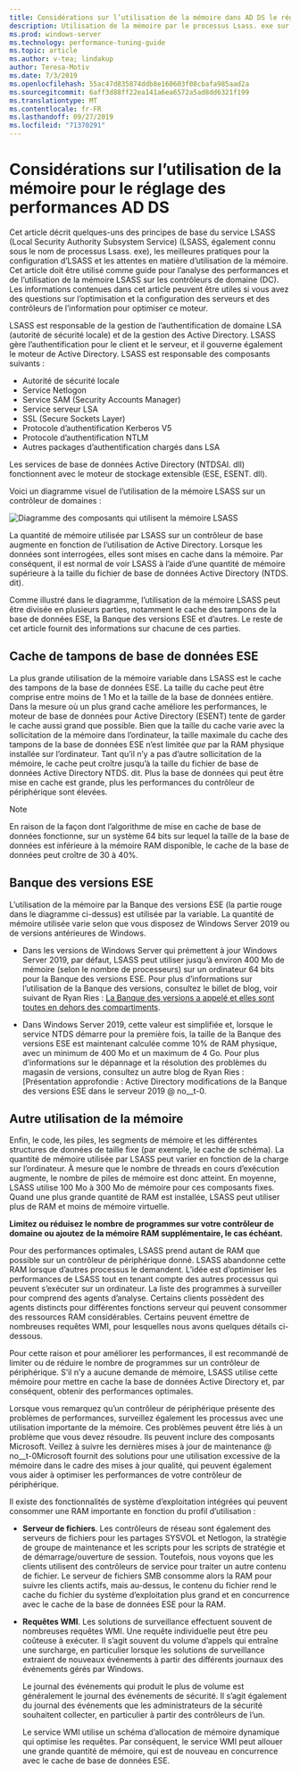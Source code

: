 ```yaml
---
title: Considérations sur l’utilisation de la mémoire dans AD DS le réglage des performances
description: Utilisation de la mémoire par le processus Lsass. exe sur les contrôleurs de domaine qui exécutent Windows Server 2012 R2, 2016 et 2019.
ms.prod: windows-server
ms.technology: performance-tuning-guide
ms.topic: article
ms.author: v-tea; lindakup
author: Teresa-Motiv
ms.date: 7/3/2019
ms.openlocfilehash: 55ac47d835874ddb8e160603f08cbafa985aad2a
ms.sourcegitcommit: 6aff3d88ff22ea141a6ea6572a5ad8dd6321f199
ms.translationtype: MT
ms.contentlocale: fr-FR
ms.lasthandoff: 09/27/2019
ms.locfileid: "71370291"
---
```

# <a name="memory-usage-considerations-for-ad-ds-performance-tuning"></a>Considérations sur l’utilisation de la mémoire pour le réglage des performances AD DS

Cet article décrit quelques-uns des principes de base du service LSASS (Local Security Authority Subsystem Service) (LSASS, également connu sous le nom de processus Lsass. exe), les meilleures pratiques pour la configuration d’LSASS et les attentes en matière d’utilisation de la mémoire. Cet article doit être utilisé comme guide pour l’analyse des performances et de l’utilisation de la mémoire LSASS sur les contrôleurs de domaine (DC). Les informations contenues dans cet article peuvent être utiles si vous avez des questions sur l’optimisation et la configuration des serveurs et des contrôleurs de l’information pour optimiser ce moteur.  

LSASS est responsable de la gestion de l’authentification de domaine LSA (autorité de sécurité locale) et de la gestion des Active Directory. LSASS gère l’authentification pour le client et le serveur, et il gouverne également le moteur de Active Directory. LSASS est responsable des composants suivants :  

- Autorité de sécurité locale
- Service Netlogon
- Service SAM (Security Accounts Manager)
- Service serveur LSA
- SSL (Secure Sockets Layer)
- Protocole d’authentification Kerberos V5
- Protocole d’authentification NTLM
- Autres packages d’authentification chargés dans LSA

Les services de base de données Active Directory (NTDSAI. dll) fonctionnent avec le moteur de stockage extensible (ESE, ESENT. dll).

Voici un diagramme visuel de l’utilisation de la mémoire LSASS sur un contrôleur de domaines :

![Diagramme des composants qui utilisent la mémoire LSASS](media/domain-controller-lsass-memory-usage.png)  

La quantité de mémoire utilisée par LSASS sur un contrôleur de base augmente en fonction de l’utilisation de Active Directory. Lorsque les données sont interrogées, elles sont mises en cache dans la mémoire. Par conséquent, il est normal de voir LSASS à l’aide d’une quantité de mémoire supérieure à la taille du fichier de base de données Active Directory (NTDS. dit).

Comme illustré dans le diagramme, l’utilisation de la mémoire LSASS peut être divisée en plusieurs parties, notamment le cache des tampons de la base de données ESE, la Banque des versions ESE et d’autres. Le reste de cet article fournit des informations sur chacune de ces parties.

## <a name="ese-database-buffer-cache"></a>Cache de tampons de base de données ESE  
La plus grande utilisation de la mémoire variable dans LSASS est le cache des tampons de la base de données ESE. La taille du cache peut être comprise entre moins de 1 Mo et la taille de la base de données entière. Dans la mesure où un plus grand cache améliore les performances, le moteur de base de données pour Active Directory (ESENT) tente de garder le cache aussi grand que possible. Bien que la taille du cache varie avec la sollicitation de la mémoire dans l’ordinateur, la taille maximale du cache des tampons de la base de données ESE n’est limitée *que* par la RAM physique installée sur l’ordinateur. Tant qu’il n’y a pas d’autre sollicitation de la mémoire, le cache peut croître jusqu’à la taille du fichier de base de données Active Directory NTDS. dit. Plus la base de données qui peut être mise en cache est grande, plus les performances du contrôleur de périphérique sont élevées.  
  
> [!NOTE]
> En raison de la façon dont l’algorithme de mise en cache de base de données fonctionne, sur un système 64 bits sur lequel la taille de la base de données est inférieure à la mémoire RAM disponible, le cache de la base de données peut croître de 30 à 40%.

## <a name="ese-version-store"></a>Banque des versions ESE

L’utilisation de la mémoire par la Banque des versions ESE (la partie rouge dans le diagramme ci-dessus) est utilisée par la variable. La quantité de mémoire utilisée varie selon que vous disposez de Windows Server 2019 ou de versions antérieures de Windows.

- Dans les versions de Windows Server qui prémettent à jour Windows Server 2019, par défaut, LSASS peut utiliser jusqu’à environ 400 Mo de mémoire (selon le nombre de processeurs) sur un ordinateur 64 bits pour la Banque des versions ESE. Pour plus d’informations sur l’utilisation de la Banque des versions, consultez le billet de blog, voir suivant de Ryan Ries : [La Banque des versions a appelé et elles sont toutes en dehors des compartiments](https://techcommunity.microsoft.com/t5/Ask-the-Directory-Services-Team/The-Version-Store-Called-and-They-8217-re-All-Out-of-Buckets/ba-p/400415).

- Dans Windows Server 2019, cette valeur est simplifiée et, lorsque le service NTDS démarre pour la première fois, la taille de la Banque des versions ESE est maintenant calculée comme 10% de RAM physique, avec un minimum de 400 Mo et un maximum de 4 Go. Pour plus d’informations sur le dépannage et la résolution des problèmes du magasin de versions, consultez un autre blog de Ryan Ries : [Présentation approfondie : Active Directory modifications de la Banque des versions ESE dans le serveur 2019 @ no__t-0.

## <a name="other-memory-use"></a>Autre utilisation de la mémoire

Enfin, le code, les piles, les segments de mémoire et les différentes structures de données de taille fixe (par exemple, le cache de schéma). La quantité de mémoire utilisée par LSASS peut varier en fonction de la charge sur l’ordinateur. À mesure que le nombre de threads en cours d’exécution augmente, le nombre de piles de mémoire est donc atteint. En moyenne, LSASS utilise 100 Mo à 300 Mo de mémoire pour ces composants fixes. Quand une plus grande quantité de RAM est installée, LSASS peut utiliser plus de RAM et moins de mémoire virtuelle.

**Limitez ou réduisez le nombre de programmes sur votre contrôleur de domaine ou ajoutez de la mémoire RAM supplémentaire, le cas échéant.**

Pour des performances optimales, LSASS prend autant de RAM que possible sur un contrôleur de périphérique donné. LSASS abandonne cette RAM lorsque d’autres processus le demandent. L’idée est d’optimiser les performances de LSASS tout en tenant compte des autres processus qui peuvent s’exécuter sur un ordinateur. La liste des programmes à surveiller pour comprend des agents d’analyse. Certains clients possèdent des agents distincts pour différentes fonctions serveur qui peuvent consommer des ressources RAM considérables. Certains peuvent émettre de nombreuses requêtes WMI, pour lesquelles nous avons quelques détails ci-dessous.

Pour cette raison et pour améliorer les performances, il est recommandé de limiter ou de réduire le nombre de programmes sur un contrôleur de périphérique. S’il n’y a aucune demande de mémoire, LSASS utilise cette mémoire pour mettre en cache la base de données Active Directory et, par conséquent, obtenir des performances optimales.

Lorsque vous remarquez qu’un contrôleur de périphérique présente des problèmes de performances, surveillez également les processus avec une utilisation importante de la mémoire. Ces problèmes peuvent être liés à un problème que vous devez résoudre. Ils peuvent inclure des composants Microsoft. Veillez à suivre les dernières mises à jour de maintenance @ no__t-0Microsoft fournit des solutions pour une utilisation excessive de la mémoire dans le cadre des mises à jour qualité, qui peuvent également vous aider à optimiser les performances de votre contrôleur de périphérique.

Il existe des fonctionnalités de système d’exploitation intégrées qui peuvent consommer une RAM importante en fonction du profil d’utilisation :

- **Serveur de fichiers**. Les contrôleurs de réseau sont également des serveurs de fichiers pour les partages SYSVOL et Netlogon, la stratégie de groupe de maintenance et les scripts pour les scripts de stratégie et de démarrage/ouverture de session.
  Toutefois, nous voyons que les clients utilisent des contrôleurs de service pour traiter un autre contenu de fichier. Le serveur de fichiers SMB consomme alors la RAM pour suivre les clients actifs, mais au-dessus, le contenu du fichier rend le cache du fichier du système d’exploitation plus grand et en concurrence avec le cache de la base de données ESE pour la RAM.  

- **Requêtes WMI**. Les solutions de surveillance effectuent souvent de nombreuses requêtes WMI. Une requête individuelle peut être peu coûteuse à exécuter. Il s’agit souvent du volume d’appels qui entraîne une surcharge, en particulier lorsque les solutions de surveillance extraient de nouveaux événements à partir des différents journaux des événements gérés par Windows.  

  Le journal des événements qui produit le plus de volume est généralement le journal des événements de sécurité. Il s’agit également du journal des événements que les administrateurs de la sécurité souhaitent collecter, en particulier à partir des contrôleurs de l’un.  

  Le service WMI utilise un schéma d’allocation de mémoire dynamique qui optimise les requêtes. Par conséquent, le service WMI peut allouer une grande quantité de mémoire, qui est de nouveau en concurrence avec le cache de base de données ESE.  
